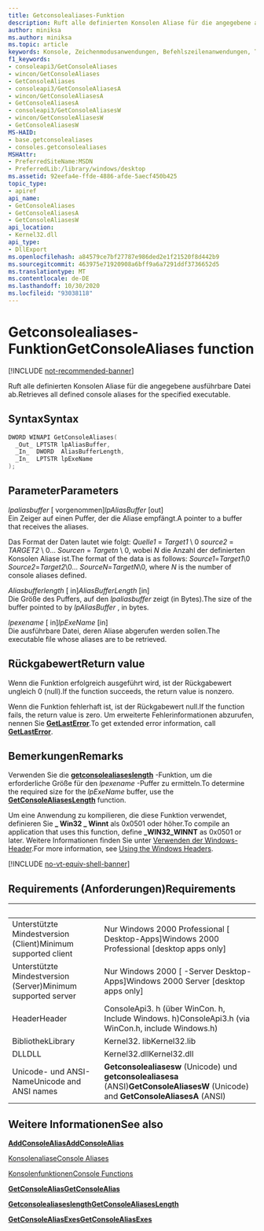 ```yaml
---
title: Getconsolealiases-Funktion
description: Ruft alle definierten Konsolen Aliase für die angegebene ausführbare Datei ab.
author: miniksa
ms.author: miniksa
ms.topic: article
keywords: Konsole, Zeichenmodusanwendungen, Befehlszeilenanwendungen, Terminalanwendungen, Konsolen-API
f1_keywords:
- consoleapi3/GetConsoleAliases
- wincon/GetConsoleAliases
- GetConsoleAliases
- consoleapi3/GetConsoleAliasesA
- wincon/GetConsoleAliasesA
- GetConsoleAliasesA
- consoleapi3/GetConsoleAliasesW
- wincon/GetConsoleAliasesW
- GetConsoleAliasesW
MS-HAID:
- base.getconsolealiases
- consoles.getconsolealiases
MSHAttr:
- PreferredSiteName:MSDN
- PreferredLib:/library/windows/desktop
ms.assetid: 92eefa4e-ffde-4886-afde-5aecf450b425
topic_type:
- apiref
api_name:
- GetConsoleAliases
- GetConsoleAliasesA
- GetConsoleAliasesW
api_location:
- Kernel32.dll
api_type:
- DllExport
ms.openlocfilehash: a84579ce7bf27787e986ded2e1f21520f8d442b9
ms.sourcegitcommit: 463975e71920908a6bff9a6a7291ddf3736652d5
ms.translationtype: MT
ms.contentlocale: de-DE
ms.lasthandoff: 10/30/2020
ms.locfileid: "93038118"
---
```

# <a name="getconsolealiases-function"></a><span data-ttu-id="94526-104">Getconsolealiases-Funktion</span><span class="sxs-lookup"><span data-stu-id="94526-104">GetConsoleAliases function</span></span>

[!INCLUDE [not-recommended-banner](./includes/not-recommended-banner.md)]

<span data-ttu-id="94526-105">Ruft alle definierten Konsolen Aliase für die angegebene ausführbare Datei ab.</span><span class="sxs-lookup"><span data-stu-id="94526-105">Retrieves all defined console aliases for the specified executable.</span></span>

## <a name="syntax"></a><span data-ttu-id="94526-106">Syntax</span><span class="sxs-lookup"><span data-stu-id="94526-106">Syntax</span></span>

```C
DWORD WINAPI GetConsoleAliases(
  _Out_ LPTSTR lpAliasBuffer,
  _In_  DWORD  AliasBufferLength,
  _In_  LPTSTR lpExeName
);
```

## <a name="parameters"></a><span data-ttu-id="94526-107">Parameter</span><span class="sxs-lookup"><span data-stu-id="94526-107">Parameters</span></span>

<span data-ttu-id="94526-108">*lpaliasbuffer* \[ vorgenommen\]</span><span class="sxs-lookup"><span data-stu-id="94526-108">*lpAliasBuffer* \[out\]</span></span>  
<span data-ttu-id="94526-109">Ein Zeiger auf einen Puffer, der die Aliase empfängt.</span><span class="sxs-lookup"><span data-stu-id="94526-109">A pointer to a buffer that receives the aliases.</span></span>

<span data-ttu-id="94526-110">Das Format der Daten lautet wie folgt: *Quelle1* = *Target1* \\ 0 *source2* = *TARGET2* \\ 0... *Sourcen* = *Targetn* \\ 0, wobei *N* die Anzahl der definierten Konsolen Aliase ist.</span><span class="sxs-lookup"><span data-stu-id="94526-110">The format of the data is as follows: *Source1*=*Target1*\\0 *Source2*=*Target2*\\0... *SourceN*=*TargetN*\\0, where *N* is the number of console aliases defined.</span></span>

<span data-ttu-id="94526-111">*Aliasbufferlength* \[ in\]</span><span class="sxs-lookup"><span data-stu-id="94526-111">*AliasBufferLength* \[in\]</span></span>  
<span data-ttu-id="94526-112">Die Größe des Puffers, auf den *lpaliasbuffer* zeigt (in Bytes).</span><span class="sxs-lookup"><span data-stu-id="94526-112">The size of the buffer pointed to by *lpAliasBuffer* , in bytes.</span></span>

<span data-ttu-id="94526-113">*lpexename* \[ in\]</span><span class="sxs-lookup"><span data-stu-id="94526-113">*lpExeName* \[in\]</span></span>  
<span data-ttu-id="94526-114">Die ausführbare Datei, deren Aliase abgerufen werden sollen.</span><span class="sxs-lookup"><span data-stu-id="94526-114">The executable file whose aliases are to be retrieved.</span></span>

## <a name="return-value"></a><span data-ttu-id="94526-115">Rückgabewert</span><span class="sxs-lookup"><span data-stu-id="94526-115">Return value</span></span>

<span data-ttu-id="94526-116">Wenn die Funktion erfolgreich ausgeführt wird, ist der Rückgabewert ungleich 0 (null).</span><span class="sxs-lookup"><span data-stu-id="94526-116">If the function succeeds, the return value is nonzero.</span></span>

<span data-ttu-id="94526-117">Wenn die Funktion fehlerhaft ist, ist der Rückgabewert null.</span><span class="sxs-lookup"><span data-stu-id="94526-117">If the function fails, the return value is zero.</span></span> <span data-ttu-id="94526-118">Um erweiterte Fehlerinformationen abzurufen, nennen Sie [**GetLastError**](https://msdn.microsoft.com/library/windows/desktop/ms679360).</span><span class="sxs-lookup"><span data-stu-id="94526-118">To get extended error information, call [**GetLastError**](https://msdn.microsoft.com/library/windows/desktop/ms679360).</span></span>

## <a name="remarks"></a><span data-ttu-id="94526-119">Bemerkungen</span><span class="sxs-lookup"><span data-stu-id="94526-119">Remarks</span></span>

<span data-ttu-id="94526-120">Verwenden Sie die [**getconsolealiaseslength**](getconsolealiaseslength.md) -Funktion, um die erforderliche Größe für den *lpexename* -Puffer zu ermitteln.</span><span class="sxs-lookup"><span data-stu-id="94526-120">To determine the required size for the *lpExeName* buffer, use the [**GetConsoleAliasesLength**](getconsolealiaseslength.md) function.</span></span>

<span data-ttu-id="94526-121">Um eine Anwendung zu kompilieren, die diese Funktion verwendet, definieren Sie **\_ Win32 \_ Winnt** als 0x0501 oder höher.</span><span class="sxs-lookup"><span data-stu-id="94526-121">To compile an application that uses this function, define **\_WIN32\_WINNT** as 0x0501 or later.</span></span> <span data-ttu-id="94526-122">Weitere Informationen finden Sie unter [Verwenden der Windows-Header](https://msdn.microsoft.com/library/windows/desktop/aa383745).</span><span class="sxs-lookup"><span data-stu-id="94526-122">For more information, see [Using the Windows Headers](https://msdn.microsoft.com/library/windows/desktop/aa383745).</span></span>

[!INCLUDE [no-vt-equiv-shell-banner](./includes/no-vt-equiv-shell-banner.md)]

## <a name="requirements"></a><span data-ttu-id="94526-123">Requirements (Anforderungen)</span><span class="sxs-lookup"><span data-stu-id="94526-123">Requirements</span></span>

| &nbsp; | &nbsp; |
|-|-|
| <span data-ttu-id="94526-124">Unterstützte Mindestversion (Client)</span><span class="sxs-lookup"><span data-stu-id="94526-124">Minimum supported client</span></span> | <span data-ttu-id="94526-125">Nur Windows 2000 Professional \[ Desktop-Apps\]</span><span class="sxs-lookup"><span data-stu-id="94526-125">Windows 2000 Professional \[desktop apps only\]</span></span> |
| <span data-ttu-id="94526-126">Unterstützte Mindestversion (Server)</span><span class="sxs-lookup"><span data-stu-id="94526-126">Minimum supported server</span></span> | <span data-ttu-id="94526-127">Nur Windows 2000 \[ -Server Desktop-Apps\]</span><span class="sxs-lookup"><span data-stu-id="94526-127">Windows 2000 Server \[desktop apps only\]</span></span> |
| <span data-ttu-id="94526-128">Header</span><span class="sxs-lookup"><span data-stu-id="94526-128">Header</span></span> | <span data-ttu-id="94526-129">ConsoleApi3. h (über WinCon. h, Include Windows. h)</span><span class="sxs-lookup"><span data-stu-id="94526-129">ConsoleApi3.h (via WinCon.h, include Windows.h)</span></span> |
| <span data-ttu-id="94526-130">Bibliothek</span><span class="sxs-lookup"><span data-stu-id="94526-130">Library</span></span> | <span data-ttu-id="94526-131">Kernel32. lib</span><span class="sxs-lookup"><span data-stu-id="94526-131">Kernel32.lib</span></span> |
| <span data-ttu-id="94526-132">DLL</span><span class="sxs-lookup"><span data-stu-id="94526-132">DLL</span></span> | <span data-ttu-id="94526-133">Kernel32.dll</span><span class="sxs-lookup"><span data-stu-id="94526-133">Kernel32.dll</span></span> |
| <span data-ttu-id="94526-134">Unicode- und ANSI-Name</span><span class="sxs-lookup"><span data-stu-id="94526-134">Unicode and ANSI names</span></span> | <span data-ttu-id="94526-135">**Getconsolealiasesw** (Unicode) und **getconsolealiasesa** (ANSI)</span><span class="sxs-lookup"><span data-stu-id="94526-135">**GetConsoleAliasesW** (Unicode) and **GetConsoleAliasesA** (ANSI)</span></span> |

## <a name="see-also"></a><span data-ttu-id="94526-136">Weitere Informationen</span><span class="sxs-lookup"><span data-stu-id="94526-136">See also</span></span>

[<span data-ttu-id="94526-137">**AddConsoleAlias**</span><span class="sxs-lookup"><span data-stu-id="94526-137">**AddConsoleAlias**</span></span>](addconsolealias.md)

[<span data-ttu-id="94526-138">Konsolenaliase</span><span class="sxs-lookup"><span data-stu-id="94526-138">Console Aliases</span></span>](console-aliases.md)

[<span data-ttu-id="94526-139">Konsolenfunktionen</span><span class="sxs-lookup"><span data-stu-id="94526-139">Console Functions</span></span>](console-functions.md)

[<span data-ttu-id="94526-140">**GetConsoleAlias**</span><span class="sxs-lookup"><span data-stu-id="94526-140">**GetConsoleAlias**</span></span>](getconsolealias.md)

[<span data-ttu-id="94526-141">**Getconsolealiaseslength**</span><span class="sxs-lookup"><span data-stu-id="94526-141">**GetConsoleAliasesLength**</span></span>](getconsolealiaseslength.md)

[<span data-ttu-id="94526-142">**GetConsoleAliasExes**</span><span class="sxs-lookup"><span data-stu-id="94526-142">**GetConsoleAliasExes**</span></span>](getconsolealiasexes.md)
